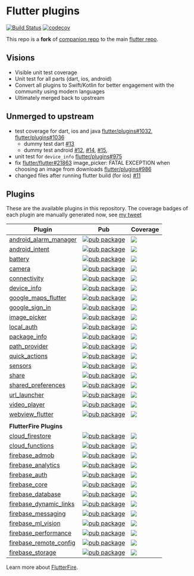 # Flutter plugins

[![Build Status](https://api.cirrus-ci.com/github/truongsinh/flutter-plugins.svg)](https://cirrus-ci.com/github/truongsinh/flutter-plugins/master)
[![codecov](https://codecov.io/gh/truongsinh/flutter-plugins/branch/master/graph/badge.svg)](https://codecov.io/gh/truongsinh/flutter-plugins)

This repo is a **fork** of [companion repo](https://github.com/flutter/plugins) to the main [flutter
repo](https://github.com/flutter/flutter).

## Visions
- Visible unit test coverage
- Unit test for all parts (dart, ios, android)
- Convert all plugins to Swift/Kotlin for better engagement with the community using modern languages
- Ultimately merged back to upstream

## Unmerged to upstream
- test coverage for dart, ios and java [flutter/plugins#1032](https://github.com/flutter/plugins/pull/1032), [flutter/plugins#1036](https://github.com/flutter/plugins/pull/1036)
  - dummy test dart [#13](https://github.com/truongsinh/flutter-plugins/pull/13)
  - dummy test android [#12](https://github.com/truongsinh/flutter-plugins/pull/12), [#14](https://github.com/truongsinh/flutter-plugins/pull/14), [#15](https://github.com/truongsinh/flutter-plugins/pull/15),
- unit test for `device_info` [flutter/plugins#975](https://github.com/flutter/plugins/pull/975)
- fix [flutter/flutter#21863](https://github.com/flutter/flutter/issues/21863) image_picker: FATAL EXCEPTION when choosing an image from downloads
[flutter/plugins#986](https://github.com/flutter/plugins/issues/986)
- changed files after running flutter build (for ios) [#11](https://github.com/truongsinh/flutter-plugins/pull/11)

## Plugins
These are the available plugins in this repository. The coverage badges of each plugin are manually generated now, see [my tweet](https://twitter.com/truongsinhtn/status/1082253861195108354)

| Plugin | Pub | Coverage |
|--------|-----| -------- |
| [android_alarm_manager](./packages/android_alarm_manager/) | [![pub package](https://img.shields.io/pub/v/android_alarm_manager.svg)](https://pub.dartlang.org/packages/android_alarm_manager) | [![](https://img.shields.io/endpoint.svg?url=https://flutter-plugins-coverage.netlify.com/android_alarm_manager.json)](https://codecov.io/gh/truongsinh/flutter-plugins/tree/master/packages/android_alarm_manager)
| [android_intent](./packages/android_intent/) | [![pub package](https://img.shields.io/pub/v/android_intent.svg)](https://pub.dartlang.org/packages/android_intent) | [![](https://img.shields.io/endpoint.svg?url=https://flutter-plugins-coverage.netlify.com/android_intent.json)](https://codecov.io/gh/truongsinh/flutter-plugins/tree/master/packages/android_intent)
| [battery](./packages/battery/) | [![pub package](https://img.shields.io/pub/v/battery.svg)](https://pub.dartlang.org/packages/battery) | [![](https://img.shields.io/endpoint.svg?url=https://flutter-plugins-coverage.netlify.com/battery.json)](https://codecov.io/gh/truongsinh/flutter-plugins/tree/master/packages/battery)
| [camera](./packages/camera/) | [![pub package](https://img.shields.io/pub/v/camera.svg)](https://pub.dartlang.org/packages/camera) | [![](https://img.shields.io/endpoint.svg?url=https://flutter-plugins-coverage.netlify.com/camera.json)](https://codecov.io/gh/truongsinh/flutter-plugins/tree/master/packages/camera)
| [connectivity](./packages/connectivity/) | [![pub package](https://img.shields.io/pub/v/connectivity.svg)](https://pub.dartlang.org/packages/connectivity) | [![](https://img.shields.io/endpoint.svg?url=https://flutter-plugins-coverage.netlify.com/connectivity.json)](https://codecov.io/gh/truongsinh/flutter-plugins/tree/master/packages/connectivity)
| [device_info](./packages/device_info/) | [![pub package](https://img.shields.io/pub/v/device_info.svg)](https://pub.dartlang.org/packages/device_info) | [![](https://img.shields.io/endpoint.svg?url=https://flutter-plugins-coverage.netlify.com/device_info.json)](https://codecov.io/gh/truongsinh/flutter-plugins/tree/master/packages/device_info)
| [google_maps_flutter](./packages/google_maps_flutter) | [![pub package](https://img.shields.io/pub/v/google_maps_flutter.svg)](https://pub.dartlang.org/packages/google_maps_flutter) | [![](https://img.shields.io/endpoint.svg?url=https://flutter-plugins-coverage.netlify.com/google_maps_flutter.json)](https://codecov.io/gh/truongsinh/flutter-plugins/tree/master/packages/google_maps_flutter)
| [google_sign_in](./packages/google_sign_in/) | [![pub package](https://img.shields.io/pub/v/google_sign_in.svg)](https://pub.dartlang.org/packages/google_sign_in) | [![](https://img.shields.io/endpoint.svg?url=https://flutter-plugins-coverage.netlify.com/google_sign_in.json)](https://codecov.io/gh/truongsinh/flutter-plugins/tree/master/packages/google_sign_in)
| [image_picker](./packages/image_picker/) | [![pub package](https://img.shields.io/pub/v/image_picker.svg)](https://pub.dartlang.org/packages/image_picker) | [![](https://img.shields.io/endpoint.svg?url=https://flutter-plugins-coverage.netlify.com/image_picker.json)](https://codecov.io/gh/truongsinh/flutter-plugins/tree/master/packages/image_picker)
| [local_auth](./packages/local_auth/) | [![pub package](https://img.shields.io/pub/v/local_auth.svg)](https://pub.dartlang.org/packages/local_auth) | [![](https://img.shields.io/endpoint.svg?url=https://flutter-plugins-coverage.netlify.com/local_auth.json)](https://codecov.io/gh/truongsinh/flutter-plugins/tree/master/packages/local_auth)
| [package_info](./packages/package_info/) | [![pub package](https://img.shields.io/pub/v/package_info.svg)](https://pub.dartlang.org/packages/package_info) | [![](https://img.shields.io/endpoint.svg?url=https://flutter-plugins-coverage.netlify.com/package_info.json)](https://codecov.io/gh/truongsinh/flutter-plugins/tree/master/packages/package_info)
| [path_provider](./packages/path_provider/) | [![pub package](https://img.shields.io/pub/v/path_provider.svg)](https://pub.dartlang.org/packages/path_provider) | [![](https://img.shields.io/endpoint.svg?url=https://flutter-plugins-coverage.netlify.com/path_provider.json)](https://codecov.io/gh/truongsinh/flutter-plugins/tree/master/packages/path_provider)
| [quick_actions](./packages/quick_actions/) | [![pub package](https://img.shields.io/pub/v/quick_actions.svg)](https://pub.dartlang.org/packages/quick_actions) | [![](https://img.shields.io/endpoint.svg?url=https://flutter-plugins-coverage.netlify.com/quick_actions.json)](https://codecov.io/gh/truongsinh/flutter-plugins/tree/master/packages/quick_actions)
| [sensors](./packages/sensors/) | [![pub package](https://img.shields.io/pub/v/sensors.svg)](https://pub.dartlang.org/packages/sensors) | [![](https://img.shields.io/endpoint.svg?url=https://flutter-plugins-coverage.netlify.com/sensors.json)](https://codecov.io/gh/truongsinh/flutter-plugins/tree/master/packages/sensors)
| [share](./packages/share/) | [![pub package](https://img.shields.io/pub/v/share.svg)](https://pub.dartlang.org/packages/share) | [![](https://img.shields.io/endpoint.svg?url=https://flutter-plugins-coverage.netlify.com/share.json)](https://codecov.io/gh/truongsinh/flutter-plugins/tree/master/packages/share)
| [shared_preferences](./packages/shared_preferences/) | [![pub package](https://img.shields.io/pub/v/shared_preferences.svg)](https://pub.dartlang.org/packages/shared_preferences) | [![](https://img.shields.io/endpoint.svg?url=https://flutter-plugins-coverage.netlify.com/shared_preferences.json)](https://codecov.io/gh/truongsinh/flutter-plugins/tree/master/packages/shared_preferences)
| [url_launcher](./packages/url_launcher/) | [![pub package](https://img.shields.io/pub/v/url_launcher.svg)](https://pub.dartlang.org/packages/url_launcher) | [![](https://img.shields.io/endpoint.svg?url=https://flutter-plugins-coverage.netlify.com/url_launcher.json)](https://codecov.io/gh/truongsinh/flutter-plugins/tree/master/packages/url_launcher)
| [video_player](./packages/video_player/) | [![pub package](https://img.shields.io/pub/v/video_player.svg)](https://pub.dartlang.org/packages/video_player) | [![](https://img.shields.io/endpoint.svg?url=https://flutter-plugins-coverage.netlify.com/video_player.json)](https://codecov.io/gh/truongsinh/flutter-plugins/tree/master/packages/video_player)
| [webview_flutter](./packages/webview_flutter/) | [![pub package](https://img.shields.io/pub/v/webview_flutter.svg)](https://pub.dartlang.org/packages/webview_flutter) | [![](https://img.shields.io/endpoint.svg?url=https://flutter-plugins-coverage.netlify.com/webview_flutter.json)](https://codecov.io/gh/truongsinh/flutter-plugins/tree/master/packages/webview_flutter)
| | |
| **FlutterFire Plugins** |  |
| [cloud_firestore](./packages/cloud_firestore/) | [![pub package](https://img.shields.io/pub/v/cloud_firestore.svg)](https://pub.dartlang.org/packages/cloud_firestore) | [![](https://img.shields.io/endpoint.svg?url=https://flutter-plugins-coverage.netlify.com/cloud_firestore.json)](https://codecov.io/gh/truongsinh/flutter-plugins/tree/master/packages/cloud_firestore)
| [cloud_functions](./packages/cloud_functions/) | [![pub package](https://img.shields.io/pub/v/cloud_functions.svg)](https://pub.dartlang.org/packages/cloud_functions) | [![](https://img.shields.io/endpoint.svg?url=https://flutter-plugins-coverage.netlify.com/cloud_functions.json)](https://codecov.io/gh/truongsinh/flutter-plugins/tree/master/packages/cloud_functions)
| [firebase_admob](./packages/firebase_admob/) | [![pub package](https://img.shields.io/pub/v/firebase_admob.svg)](https://pub.dartlang.org/packages/firebase_admob) | [![](https://img.shields.io/endpoint.svg?url=https://flutter-plugins-coverage.netlify.com/firebase_admob.json)](https://codecov.io/gh/truongsinh/flutter-plugins/tree/master/packages/firebase_admob)
| [firebase_analytics](./packages/firebase_analytics/) | [![pub package](https://img.shields.io/pub/v/firebase_analytics.svg)](https://pub.dartlang.org/packages/firebase_analytics) | [![](https://img.shields.io/endpoint.svg?url=https://flutter-plugins-coverage.netlify.com/firebase_analytics.json)](https://codecov.io/gh/truongsinh/flutter-plugins/tree/master/packages/firebase_analytics)
| [firebase_auth](./packages/firebase_auth/) | [![pub package](https://img.shields.io/pub/v/firebase_auth.svg)](https://pub.dartlang.org/packages/firebase_auth) | [![](https://img.shields.io/endpoint.svg?url=https://flutter-plugins-coverage.netlify.com/firebase_auth.json)](https://codecov.io/gh/truongsinh/flutter-plugins/tree/master/packages/firebase_auth)
| [firebase_core](./packages/firebase_core/) | [![pub package](https://img.shields.io/pub/v/firebase_core.svg)](https://pub.dartlang.org/packages/firebase_core) | [![](https://img.shields.io/endpoint.svg?url=https://flutter-plugins-coverage.netlify.com/firebase_core.json)](https://codecov.io/gh/truongsinh/flutter-plugins/tree/master/packages/firebase_core)
| [firebase_database](./packages/firebase_database/) | [![pub package](https://img.shields.io/pub/v/firebase_database.svg)](https://pub.dartlang.org/packages/firebase_database) | [![](https://img.shields.io/endpoint.svg?url=https://flutter-plugins-coverage.netlify.com/firebase_database.json)](https://codecov.io/gh/truongsinh/flutter-plugins/tree/master/packages/firebase_database)
| [firebase_dynamic_links](./packages/firebase_dynamic_links/) | [![pub package](https://img.shields.io/pub/v/firebase_dynamic_links.svg)](https://pub.dartlang.org/packages/firebase_dynamic_links) | [![](https://img.shields.io/endpoint.svg?url=https://flutter-plugins-coverage.netlify.com/firebase_dynamic_links.json)](https://codecov.io/gh/truongsinh/flutter-plugins/tree/master/packages/firebase_dynamic_links)
| [firebase_messaging](./packages/firebase_messaging/) | [![pub package](https://img.shields.io/pub/v/firebase_messaging.svg)](https://pub.dartlang.org/packages/firebase_messaging) | [![](https://img.shields.io/endpoint.svg?url=https://flutter-plugins-coverage.netlify.com/firebase_messaging.json)](https://codecov.io/gh/truongsinh/flutter-plugins/tree/master/packages/firebase_messaging)
| [firebase_ml_vision](./packages/firebase_ml_vision/) | [![pub package](https://img.shields.io/pub/v/firebase_ml_vision.svg)](https://pub.dartlang.org/packages/firebase_ml_vision) | [![](https://img.shields.io/endpoint.svg?url=https://flutter-plugins-coverage.netlify.com/firebase_ml_vision.json)](https://codecov.io/gh/truongsinh/flutter-plugins/tree/master/packages/firebase_ml_vision)
| [firebase_performance](./packages/firebase_performance/) | [![pub package](https://img.shields.io/pub/v/firebase_performance.svg)](https://pub.dartlang.org/packages/firebase_performance) | [![](https://img.shields.io/endpoint.svg?url=https://flutter-plugins-coverage.netlify.com/firebase_performance.json)](https://codecov.io/gh/truongsinh/flutter-plugins/tree/master/packages/firebase_performance)
| [firebase_remote_config](./packages/firebase_remote_config/) | [![pub package](https://img.shields.io/pub/v/firebase_remote_config.svg)](https://pub.dartlang.org/packages/firebase_remote_config) | [![](https://img.shields.io/endpoint.svg?url=https://flutter-plugins-coverage.netlify.com/firebase_remote_config.json)](https://codecov.io/gh/truongsinh/flutter-plugins/tree/master/packages/firebase_remote_config)
| [firebase_storage](./packages/firebase_storage/) | [![pub package](https://img.shields.io/pub/v/firebase_storage.svg)](https://pub.dartlang.org/packages/firebase_storage) | [![](https://img.shields.io/endpoint.svg?url=https://flutter-plugins-coverage.netlify.com/firebase_storage.json)](https://codecov.io/gh/truongsinh/flutter-plugins/tree/master/packages/firebase_storage)

Learn more about [FlutterFire](https://github.com/flutter/plugins/blob/master/FlutterFire.md).
